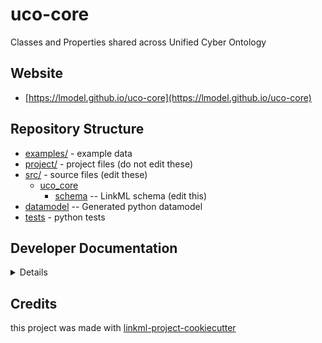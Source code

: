 # uco-core

Classes and Properties shared across Unified Cyber Ontology

## Website

* [https://lmodel.github.io/uco-core](https://lmodel.github.io/uco-core)

## Repository Structure

* [examples/](examples/) - example data
* [project/](project/) - project files (do not edit these)
* [src/](src/) - source files (edit these)
    * [uco_core](src/uco_core)
        * [schema](src/uco_core/schema) -- LinkML schema (edit this)
* [datamodel](src/uco_core/datamodel) -- Generated python datamodel
* [tests](tests/) - python tests

## Developer Documentation

<details>
Use the `make` command to generate project artefacts:

- `make all`: make everything
- `make deploy`: deploys site

</details>

## Credits

this project was made with [linkml-project-cookiecutter](https://github.com/linkml/linkml-project-cookiecutter)
